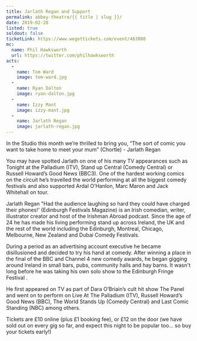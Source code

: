 ```yaml
---
title: Jarlath Regan and Support
permalink: abbey-theatre/{{ title | slug }}/
date: 2019-02-28
listed: true
soldout: false
ticketLink: https://www.wegottickets.com/event/463080
mc:
  name: Phil Hawksworth
  url: https://twitter.com/philhawksworth
acts:
  -
    name: Tom Ward
    image: tom-ward.jpg
  -
    name: Ryan Dalton
    image: ryan-dalton.jpg
  -
    name: Izzy Mant
    image: izzy-mant.jpg
  -
    name: Jarlath Regan
    image: jarlath-regan.jpg
---
```


In the Studio this month we’re thrilled to bring you, “The sort of comic you want to take home to meet your mum” (Chortle) - Jarlath Regan

You may have spotted Jarlath on one of his many TV appearances such as Tonight at the Palladium (ITV), Stand up Central (Comedy Central) or Russell Howard’s Good News (BBC3). One of the hardest working comics on the circuit he’s travelled the world performing at all the biggest comedy festivals and also supported Ardal O’Hanlon, Marc Maron and Jack Whitehall on tour.

Jarlath Regan "Had the audience laughing so hard they could have charged their phones!' (Edinburgh Festivals Magazine) is an Irish comedian, writer, illustrator creator and host of the Irishman Abroad podcast. Since the age of 24 he has made his living performing stand up across Ireland, the UK and the rest of the world including the Edinburgh, Montreal, Chicago, Melbourne, New Zealand and Dubai Comedy Festivals.

During a period as an advertising account executive he became disillusioned and decided to try his hand at comedy. After winning a place in the final of the BBC and Channel 4 new comedy awards, he began gigging around Ireland in small bars, pubs, community halls and hay barns. It wasn't long before he was taking his own solo show to the Edinburgh Fringe Festival .

He first appeared on TV as part of Dara O’Briain’s cult hit show The Panel and went on to perform on Live At The Palladium (ITV), Russell Howard’s Good News (BBC), The World Stands Up (Comedy Central) and Last Comic Standing (NBC) among others.

Tickets are £10 online (plus £1 booking fee), or £12 on the door (we have sold out on every gig so far, and expect this night to be popular too... so buy your tickets early!)


